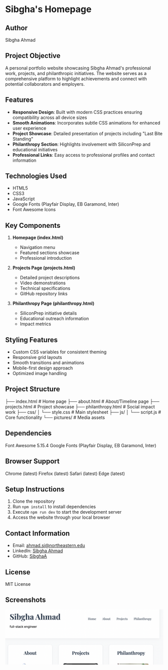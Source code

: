 # Sibgha's Homepage

## Author

Sibgha Ahmad

## Project Objective

A personal portfolio website showcasing Sibgha Ahmad's professional work, projects, and philanthropic initiatives. The website serves as a comprehensive platform to highlight achievements and connect with potential collaborators and employers.

## Features

- **Responsive Design**: Built with modern CSS practices ensuring compatibility across all device sizes
- **Smooth Animations**: Incorporates subtle CSS animations for enhanced user experience
- **Project Showcase**: Detailed presentation of projects including "Last Bite Standing"
- **Philanthropy Section**: Highlights involvement with SiliconPrep and educational initiatives
- **Professional Links**: Easy access to professional profiles and contact information

## Technologies Used

- HTML5
- CSS3
- JavaScript
- Google Fonts (Playfair Display, EB Garamond, Inter)
- Font Awesome Icons

## Key Components

1. **Homepage (index.html)**

   - Navigation menu
   - Featured sections showcase
   - Professional introduction

2. **Projects Page (projects.html)**

   - Detailed project descriptions
   - Video demonstrations
   - Technical specifications
   - GitHub repository links

3. **Philanthropy Page (philanthropy.html)**
   - SiliconPrep initiative details
   - Educational outreach information
   - Impact metrics

## Styling Features

- Custom CSS variables for consistent theming
- Responsive grid layouts
- Smooth transitions and animations
- Mobile-first design approach
- Optimized image handling

## Project Structure

├── index.html # Home page
├── about.html # About/Timeline page
├── projects.html # Project showcase
├── philanthropy.html # Social impact work
├── css/
│ └── style.css # Main stylesheet
├── js/
│ └── script.js # Core functionality
└── pictures/ # Media assets

## Dependencies

Font Awesome 5.15.4
Google Fonts (Playfair Display, EB Garamond, Inter)

## Browser Support

Chrome (latest)
Firefox (latest)
Safari (latest)
Edge (latest)

## Setup Instructions

1. Clone the repository
2. Run `npm install` to install dependencies
3. Execute `npm run dev` to start the development server
4. Access the website through your local browser

## Contact Information

- Email: ahmad.si@northeastern.edu
- LinkedIn: [Sibgha Ahmad](https://www.linkedin.com/in/sibghaahmad/)
- GitHub: [SibghaA](https://github.com/SibghaA)

## License

MIT License

## Screenshots

![image](screenshot.png)
